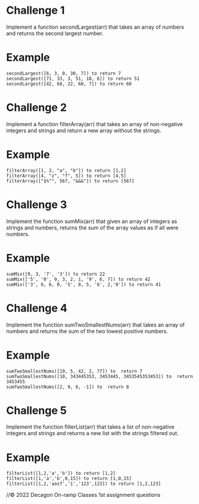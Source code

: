 # Challenge 1

Implement a function secondLargest(arr) that takes an array of numbers and returns the second largest number.

# Example

    secondLargest([6, 3, 0, 30, 7]) to return 7
    secondLargest([71, 33, 3, 51, 18, 6]) to return 51
    secondLargest([42, 68, 22, 60, 7]) to return 60

# Challenge 2

Implement a function filterArray(arr) that takes an array of non-negative integers and strings and return a new array without the strings.

# Example

    filterArray([1, 2, "a", "b"]) to return [1,2]
    filterArray([4, "z", "f", 5]) to return [4,5]
    filterArray(["$%^", 567, "&&&"]) to return [567]

# Challenge 3

Implement the function sumMix(arr) that given an array of integers as strings and numbers, returns the sum of the array values as if all were numbers.

# Example

    sumMix([9, 3, '7', '3']) to return 22
    sumMix(['5', '0', 9, 3, 2, 1, '9', 6, 7]) to return 42
    sumMix(['3', 6, 6, 0, '5', 8, 5, '6', 2,'0']) to return 41

# Challenge 4

Implement the function sumTwoSmallestNums(arr) that takes an array of numbers and returns the sum of the two lowest positive numbers.

# Example

    sumTwoSmallestNums([19, 5, 42, 2, 77]) to  return 7
    sumTwoSmallestNums([10, 343445353, 3453445, 3453545353453]) to  return 3453455
    sumTwoSmallestNums([2, 9, 6, -1]) to  return 8

# Challenge 5

Implement the function filterList(arr) that takes a list of non-negative integers and strings and returns a new list with the strings filtered out.

# Example

    filterList([1,2,'a','b']) to return [1,2]
    filterList([1,'a','b',0,15]) to return [1,0,15]
    filterList([1,2,'aasf','1','123',123]) to return [1,2,123]

//© 2022 Decagon On-ramp Classes 1st assignment questions
